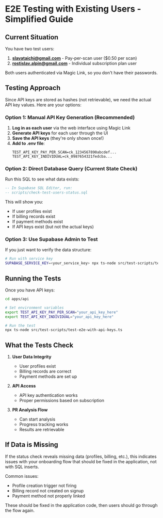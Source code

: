 # E2E Testing with Existing Users - Simplified Guide

## Current Situation

You have two test users:
1. **slavataichi@gmail.com** - Pay-per-scan user ($0.50 per scan)
2. **rostislav.alpin@gmail.com** - Individual subscription plan user

Both users authenticated via Magic Link, so you don't have their passwords.

## Testing Approach

Since API keys are stored as hashes (not retrievable), we need the actual API key values. Here are your options:

### Option 1: Manual API Key Generation (Recommended)

1. **Log in as each user** via the web interface using Magic Link
2. **Generate API keys** for each user through the UI
3. **Save the API keys** (they're only shown once!)
4. **Add to .env file**:
   ```
   TEST_API_KEY_PAY_PER_SCAN=ck_1234567890abcdef...
   TEST_API_KEY_INDIVIDUAL=ck_0987654321fedcba...
   ```

### Option 2: Direct Database Query (Current State Check)

Run this SQL to see what data exists:
```sql
-- In Supabase SQL Editor, run:
-- scripts/check-test-users-status.sql
```

This will show you:
- If user profiles exist
- If billing records exist  
- If payment methods exist
- If API keys exist (but not the actual keys)

### Option 3: Use Supabase Admin to Test

If you just want to verify the data structure:
```bash
# Run with service key
SUPABASE_SERVICE_KEY=<your_service_key> npx ts-node src/test-scripts/test-e2e-with-api-keys.ts
```

## Running the Tests

Once you have API keys:

```bash
cd apps/api

# Set environment variables
export TEST_API_KEY_PAY_PER_SCAN="your_api_key_here"
export TEST_API_KEY_INDIVIDUAL="your_api_key_here"

# Run the test
npx ts-node src/test-scripts/test-e2e-with-api-keys.ts
```

## What the Tests Check

1. **User Data Integrity**
   - User profiles exist
   - Billing records are correct
   - Payment methods are set up

2. **API Access**
   - API key authentication works
   - Proper permissions based on subscription

3. **PR Analysis Flow**
   - Can start analysis
   - Progress tracking works
   - Results are retrievable

## If Data is Missing

If the status check reveals missing data (profiles, billing, etc.), this indicates issues with your onboarding flow that should be fixed in the application, not with SQL inserts.

Common issues:
- Profile creation trigger not firing
- Billing record not created on signup
- Payment method not properly linked

These should be fixed in the application code, then users should go through the flow again.